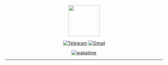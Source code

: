 <div id="header" align="center">
  <img src="https://media1.giphy.com/media/v1.Y2lkPTc5MGI3NjExYWhsM3ZqcnN0NmlvYjJrd3Rta3dnazllNWNpaDl1a3pqeHpvZTlnbyZlcD12MV9pbnRlcm5hbF9naWZfYnlfaWQmY3Q9cw/5eLDrEaRGHegx2FeF2/giphy.gif" width="100"/>

[![Telegram](https://img.shields.io/badge/-Telegram-090909?style=for-the-badge&logo=telegram&logoColor=27A0D9)](https://t.me/egorzh01)
[![Gmail](https://img.shields.io/badge/Gmail-D14836?style=for-the-badge&logo=gmail&logoColor=white)](mailto:egor2001zhukov@gmail.com)

[![wakatime](https://wakatime.com/badge/user/018b8a65-8d4e-4388-af40-80560a767e4b.svg)](https://wakatime.com/@018b8a65-8d4e-4388-af40-80560a767e4b)
</div>

---
